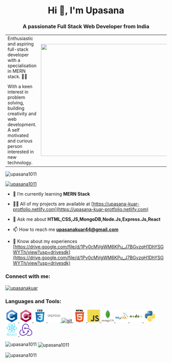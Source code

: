 <!-- ### Hi 👋, I'm Upasana -->
<!-- <div>
  <div></div>
  <div style="color:red">ghjl</div>
  <p align="right" ><img height="350px" src="https://ebullient.in/wp-content/uploads/2020/07/contact-us-woman-with-headphones-microphone-with-computer_113065-280-600x600.jpg"/></p>
</div>  -->





<h1 align="center">Hi 👋, I'm Upasana</h1>
<h3 align="center">A passionate Full Stack Web Developer from India </h3>


<table>
  <tr vorder="none">
<td> Enthusiastic and aspiring full-stack developer with a specialisation in MERN stack. 👩‍🎓 </p>
 With a keen interest in problem solving, building creativity and web development. A self motivated and curious person interested in new technology.
 </td>
  <td align="right" ><img height="350px" width="600px" src="https://ebullient.in/wp-content/uploads/2020/07/contact-us-woman-with-headphones-microphone-with-computer_113065-280-600x600.jpg"/></td>
  </tr>
  </table>
  

<p align="left"> <img src="https://komarev.com/ghpvc/?username=upasana1011&label=Profile%20views&color=0e75b6&style=flat" alt="upasana1011" /> </p>

<p align="left"> <a href="https://github.com/ryo-ma/github-profile-trophy"><img src="https://github-profile-trophy.vercel.app/?username=upasana1011" alt="upasana1011" /></a> </p>

- 🌱 I’m currently learning **MERN Stack**

- 👨‍💻 All of my projects are available at [https://upasana-kuar-protfolio.netlify.com](https://upasana-kuar-protfolio.netlify.com)

- 💬 Ask me about **HTML,CSS,JS,MongoDB,Node.Js,Express.Js,React**

- 📫 How to reach me **upasanakuar44@gmail.com**

- 📄 Know about my experiences [https://drive.google.com/file/d/1Pv0cMVgWM6KPu_J7BGvzqH1DhYSGWYTh/view?usp=drivesdk](https://drive.google.com/file/d/1Pv0cMVgWM6KPu_J7BGvzqH1DhYSGWYTh/view?usp=drivesdk)

<h3 align="left">Connect with me:</h3>
<p align="left">
<a href="https://linkedin.com/in/upasanakuar" target="blank"><img align="center" src="https://raw.githubusercontent.com/rahuldkjain/github-profile-readme-generator/master/src/images/icons/Social/linked-in-alt.svg" alt="upasanakuar" height="30" width="40" /></a>
</p>

<h3 align="left">Languages and Tools:</h3>
<p align="left"> <a href="https://www.cprogramming.com/" target="_blank" rel="noreferrer"> <img src="https://raw.githubusercontent.com/devicons/devicon/master/icons/c/c-original.svg" alt="c" width="40" height="40"/> </a> <a href="https://www.w3schools.com/cpp/" target="_blank" rel="noreferrer"> <img src="https://raw.githubusercontent.com/devicons/devicon/master/icons/cplusplus/cplusplus-original.svg" alt="cplusplus" width="40" height="40"/> </a> <a href="https://www.w3schools.com/css/" target="_blank" rel="noreferrer"> <img src="https://raw.githubusercontent.com/devicons/devicon/master/icons/css3/css3-original-wordmark.svg" alt="css3" width="40" height="40"/> </a> <a href="https://expressjs.com" target="_blank" rel="noreferrer"> <img src="https://raw.githubusercontent.com/devicons/devicon/master/icons/express/express-original-wordmark.svg" alt="express" width="40" height="40"/> </a> <a href="https://git-scm.com/" target="_blank" rel="noreferrer"> <img src="https://www.vectorlogo.zone/logos/git-scm/git-scm-icon.svg" alt="git" width="40" height="40"/> </a> <a href="https://www.w3.org/html/" target="_blank" rel="noreferrer"> <img src="https://raw.githubusercontent.com/devicons/devicon/master/icons/html5/html5-original-wordmark.svg" alt="html5" width="40" height="40"/> </a> <a href="https://developer.mozilla.org/en-US/docs/Web/JavaScript" target="_blank" rel="noreferrer"> <img src="https://raw.githubusercontent.com/devicons/devicon/master/icons/javascript/javascript-original.svg" alt="javascript" width="40" height="40"/> </a> <a href="https://www.mongodb.com/" target="_blank" rel="noreferrer"> <img src="https://raw.githubusercontent.com/devicons/devicon/master/icons/mongodb/mongodb-original-wordmark.svg" alt="mongodb" width="40" height="40"/> </a> <a href="https://www.mysql.com/" target="_blank" rel="noreferrer"> <img src="https://raw.githubusercontent.com/devicons/devicon/master/icons/mysql/mysql-original-wordmark.svg" alt="mysql" width="40" height="40"/> </a> <a href="https://nodejs.org" target="_blank" rel="noreferrer"> <img src="https://raw.githubusercontent.com/devicons/devicon/master/icons/nodejs/nodejs-original-wordmark.svg" alt="nodejs" width="40" height="40"/> </a> <a href="https://www.python.org" target="_blank" rel="noreferrer"> <img src="https://raw.githubusercontent.com/devicons/devicon/master/icons/python/python-original.svg" alt="python" width="40" height="40"/> </a> <a href="https://reactjs.org/" target="_blank" rel="noreferrer"> <img src="https://raw.githubusercontent.com/devicons/devicon/master/icons/react/react-original-wordmark.svg" alt="react" width="40" height="40"/> </a> <a href="https://redux.js.org" target="_blank" rel="noreferrer"> <img src="https://raw.githubusercontent.com/devicons/devicon/master/icons/redux/redux-original.svg" alt="redux" width="40" height="40"/> </a> </p>

<p><img align="left" src="https://github-readme-stats.vercel.app/api/top-langs?username=upasana1011&show_icons=true&locale=en&layout=compact&theme=algolia" alt="upasana1011" /></p>

<p>&nbsp;<img align="center" src="https://github-readme-stats.vercel.app/api?username=upasana1011&show_icons=true&locale=en&theme=algolia" alt="upasana1011"  /></p>

<p><img align="center" src="https://github-readme-streak-stats.herokuapp.com/?user=upasana1011&theme=algolia" alt="upasana1011" /></p>





<!--
**Upasana1011/Upasana1011** is a ✨ _special_ ✨ repository because its `README.md` (this file) appears on your GitHub profile.

Here are some ideas to get you started:

- 🔭 I’m currently working on ...
- 🌱 I’m currently learning ...
- 👯 I’m looking to collaborate on ...
- 🤔 I’m looking for help with ...
- 💬 Ask me about ...
- 📫 How to reach me: ...
- 😄 Pronouns: ...
- ⚡ Fun fact: ...
-->
